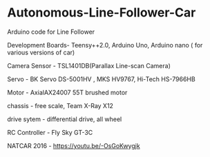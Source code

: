 # Autonomous-Line-Follower-Car
Arduino code for Line  Follower 

Development Boards- Teensy++2.0, Arduino Uno, Arduino nano ( for various versions of car)

Camera Sensor - TSL1401DB(Parallax Line-scan Camera)

Servo - BK Servo DS-5001HV , MKS HV9767, Hi-Tech HS-7966HB

Motor - AxialAX24007 55T brushed motor

chassis - free scale, Team X-Ray X12

drive sytem -  differential drive, all wheel

RC Controller - Fly Sky GT-3C

NATCAR 2016 - https://youtu.be/-OsGoKwygjk
